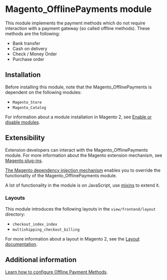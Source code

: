 # Magento_OfflinePayments module

This module implements the payment methods which do not require interaction with a payment gateway (so called offline methods). 
These methods are the following:
- Bank transfer
- Cash on delivery
- Check / Money Order
- Purchase order

## Installation

Before installing this module, note that the Magento_OfflinePayments is dependent on the following modules:
- `Magento_Store`
- `Magento_Catalog`

For information about a module installation in Magento 2, see [Enable or disable modules](https://devdocs.magento.com/guides/v2.4/install-gde/install/cli/install-cli-subcommands-enable.html).

## Extensibility

Extension developers can interact with the Magento_OfflinePayments module. For more information about the Magento extension mechanism, see [Magento plug-ins](https://devdocs.magento.com/guides/v2.4/extension-dev-guide/plugins.html).

[The Magento dependency injection mechanism](https://devdocs.magento.com/guides/v2.4/extension-dev-guide/depend-inj.html) enables you to override the functionality of the Magento_OfflinePayments module.

A lot of functionality in the module is on JavaScript, use [mixins](https://devdocs.magento.com/guides/v2.4/javascript-dev-guide/javascript/js_mixins.html) to extend it.

### Layouts

This module introduces the following layouts in the `view/frontend/layout` directory:
- `checkout_index_index`
- `multishipping_checkout_billing`

For more information about a layout in Magento 2, see the [Layout documentation](https://devdocs.magento.com/guides/v2.4/frontend-dev-guide/layouts/layout-overview.html).

## Additional information

[Learn how to configure Offline Payment Methods](https://docs.magento.com/user-guide/payment/offline-payment-methods.html).
